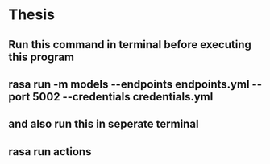 # Thesis
## Run this command in terminal  before executing this program
## rasa run -m models --endpoints endpoints.yml --port 5002 --credentials credentials.yml
## and also run this in seperate terminal
## rasa run actions